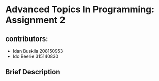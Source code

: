 # Advanced Topics In Programming: Assignment 2
## contributors:
* Idan Buskila 208150953
* Ido Beerie 315140830
## Brief Description
